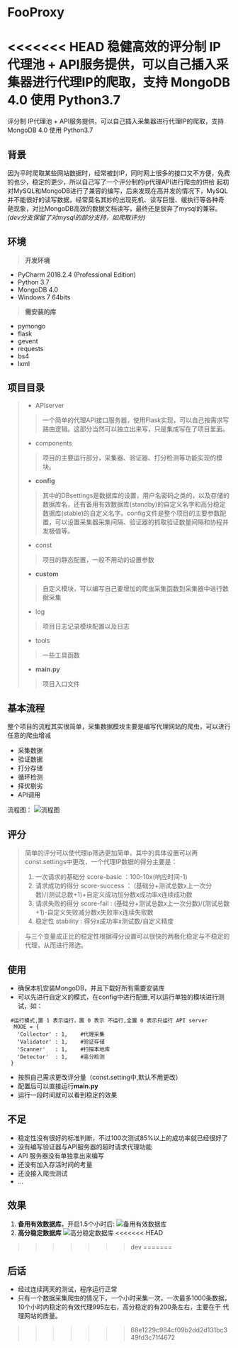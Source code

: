# FooProxy
<<<<<<< HEAD
稳健高效的评分制 IP代理池 + API服务提供，可以自己插入采集器进行代理IP的爬取，支持 MongoDB 4.0 使用 Python3.7 
=======
评分制 IP代理池 + API服务提供，可以自己插入采集器进行代理IP的爬取，支持 MongoDB 4.0 使用 Python3.7 
## 背景
 因为平时爬取某些网站数据时，经常被封IP，同时网上很多的接口又不方便，免费的也少，稳定的更少，所以自己写了一个评分制的ip代理API进行爬虫的供给
 起初对MySQL和MongoDB进行了兼容的编写，后来发现在高并发的情况下，MySQL并不能很好的读写数据，经常莫名其妙的出现死机、读写巨慢、缓执行等各种奇
 葩现象，对比MongoDB高效的数据文档读写，最终还是放弃了mysql的兼容。*(dev分支保留了对mysql的部分支持，如爬取评分)*
## 环境  
> **开发环境**
* PyCharm 2018.2.4 (Professional Edition)
* Python 3.7
* MongoDB 4.0
* Windows 7 64bits
> **需安装的库**
* pymongo
* flask
* gevent
* requests
* bs4
* lxml
## 项目目录
> * APIserver
>>  一个简单的代理API接口服务器，使用Flask实现，可以自己按需求写路由逻辑。这部分当然可以独立出来写，只是集成写在了项目里面。
> * components
>> 项目的主要运行部分，采集器、验证器、打分检测等功能实现的模块。
> * **config**
>> 其中的DBsettings是数据库的设置，用户名密码之类的，以及存储的数据库名，还有备用有效数据库(standby)的自定义名字和高分稳定数据库(stable)的自定义名字。config文件是整个项目的主要参数配置，可以设置采集器采集间隔、验证器的抓取验证数量间隔和协程并发极值等。
> * const
>> 项目的静态配置，一般不用动的设置参数
> * **custom**
>> 自定义模块，可以编写自己要增加的爬虫采集函数到采集器中进行数据采集
> * log
>> 项目日志记录模块配置以及日志
> * tools
>> 一些工具函数
> * **main.py**
>> 项目入口文件
## 基本流程
整个项目的流程其实很简单，采集数据模块主要是编写代理网站的爬虫，可以进行任意的爬虫增减
* 采集数据
* 验证数据
* 打分存储
* 循环检测
* 择优剔劣
* API调用

 流程图：
![流程图](https://github.com/01ly/FooProxy/blob/dev/chart.png)
## 评分
> 简单的评分可以使代理ip筛选更加简单，其中的具体设置可以再const.settings中更改，一个代理IP数据的得分主要是：
> 1. 一次请求的基础分 score-basic ：100-10x(响应时间-1)
> 2. 请求成功的得分 score-success ： (基础分+测试总数x上一次分数)/(测试总数+1)+自定义成功加分数x成功率x连续成功数
> 3. 请求失败的得分 score-fail : (基础分+测试总数x上一次分数)/(测试总数+1)-自定义失败减分数x失败率x连续失败数
> 4. 稳定性 stability : 得分x成功率x测试数/自定义精度 

> 与三个变量成正比的稳定性根据得分设置可以很快的两极化稳定与不稳定的代理，从而进行筛选。
## 使用
* 确保本机安装MongoDB，并且下载好所有需要安装库 
* 可以先进行自定义的模式，在config中进行配置,可以运行单独的模块进行测试，如：
```
 #运行模式,置 1 表示运行，置 0 表示 不运行,全置 0 表示只运行 API server
  MODE = {
   'Collector' : 1,    #代理采集
   'Validator' : 1,    #验证存储
   'Scanner'   : 1,    #扫描本地库
   'Detector'  : 1,    #高分检测
 }
 ```
 * 按照自己需求更改评分量（const.setting中,默认不用更改）
 * 配置后可以直接运行**main.py**
 * 运行一段时间就可以看到稳定的效果
 ## 不足
 * 稳定性没有很好的标准判断，不过100次测试85%以上的成功率就已经很好了
 * 没有编写验证器与API服务器的超时请求代理功能
 * API 服务器没有单独拿出来编写
 * 还没有加入存活时间的考量
 * 还没接入爬虫测试
 * ...
 ## 效果
 1. **备用有效数据库**，开启1.5个小时后:
 ![备用有效数据库](https://github.com/01ly/FooProxy/blob/dev/pic/2018-10-09_2-07-47.png)
 2. **高分稳定数据库**
 ![高分稳定数据库](https://github.com/01ly/FooProxy/blob/dev/pic/2018-10-09_2-09-42.png)
<<<<<<< HEAD
>>>>>>> dev
=======
 ## 后话
 * 经过连续两天的测试，程序运行正常
 * 只有一个数据采集爬虫的情况下，一个小时采集一次，一次最多1000条数据，10个小时内稳定的有效代理995左右，高分稳定的有200条左右，主要在于
  代理网站的质量。
>>>>>>> 68e1229c984cf09b2dd2d131bc349fd3c71f4672
